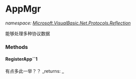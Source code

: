 ﻿
# AppMgr
_namespace: [Microsoft.VisualBasic.Net.Protocols.Reflection](N-Microsoft.VisualBasic.Net.Protocols.Reflection.md)_

能够处理多种协议数据

### Methods

#### RegisterApp``1
有点多此一举？？
_returns: _



